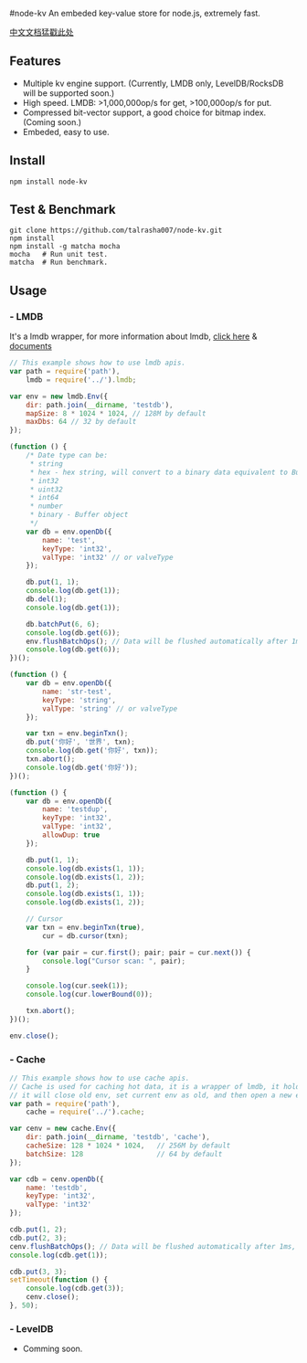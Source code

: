 #node-kv
An embeded key-value store for node.js, extremely fast.

[中文文档猛戳此处](https://github.com/talrasha007/node-kv/blob/master/README.zhcn.md)

## Features
- Multiple kv engine support. (Currently, LMDB only, LevelDB/RocksDB will be supported soon.)
- High speed. LMDB: >1,000,000op/s for get, >100,000op/s for put.
- Compressed bit-vector support, a good choice for bitmap index. (Coming soon.)
- Embeded, easy to use.

## Install
```
npm install node-kv
```

## Test & Benchmark
```
git clone https://github.com/talrasha007/node-kv.git
npm install
npm install -g matcha mocha
mocha   # Run unit test.
matcha  # Run benchmark.
```

## Usage

### - LMDB
It's a lmdb wrapper, for more information about lmdb, [click here](http://symas.com/mdb/) & [documents](http://symas.com/mdb/doc/index.html)
```js
// This example shows how to use lmdb apis.
var path = require('path'),
    lmdb = require('../').lmdb;

var env = new lmdb.Env({
    dir: path.join(__dirname, 'testdb'),
    mapSize: 8 * 1024 * 1024, // 128M by default
    maxDbs: 64 // 32 by default
});

(function () {
    /* Date type can be:
     * string
     * hex - hex string, will convert to a binary data equivalent to Buffer(str, 'hex') for storage.
     * int32
     * uint32
     * int64
     * number
     * binary - Buffer object
     */
    var db = env.openDb({
        name: 'test',
        keyType: 'int32',
        valType: 'int32' // or valveType
    });

    db.put(1, 1);
    console.log(db.get(1));
    db.del(1);
    console.log(db.get(1));

    db.batchPut(6, 6);
    console.log(db.get(6));
    env.flushBatchOps(); // Data will be flushed automatically after 1ms, if you want to query immediately, do this.
    console.log(db.get(6));
})();

(function () {
    var db = env.openDb({
        name: 'str-test',
        keyType: 'string',
        valType: 'string' // or valveType
    });

    var txn = env.beginTxn();
    db.put('你好', '世界', txn);
    console.log(db.get('你好', txn));
    txn.abort();
    console.log(db.get('你好'));
})();

(function () {
    var db = env.openDb({
        name: 'testdup',
        keyType: 'int32',
        valType: 'int32',
        allowDup: true
    });

    db.put(1, 1);
    console.log(db.exists(1, 1));
    console.log(db.exists(1, 2));
    db.put(1, 2);
    console.log(db.exists(1, 1));
    console.log(db.exists(1, 2));

    // Cursor
    var txn = env.beginTxn(true),
        cur = db.cursor(txn);

    for (var pair = cur.first(); pair; pair = cur.next()) {
        console.log("Cursor scan: ", pair);
    }

    console.log(cur.seek(1));
    console.log(cur.lowerBound(0));

    txn.abort();
})();

env.close();
```

### - Cache
```js
// This example shows how to use cache apis.
// Cache is used for caching hot data, it is a wrapper of lmdb, it holds 2 lmdb envs(current & old), when current env is full,
// it will close old env, set current env as old, and then open a new env as current.
var path = require('path'),
    cache = require('../').cache;

var cenv = new cache.Env({
    dir: path.join(__dirname, 'testdb', 'cache'),
    cacheSize: 128 * 1024 * 1024,   // 256M by default
    batchSize: 128                  // 64 by default
});

var cdb = cenv.openDb({
    name: 'testdb',
    keyType: 'int32',
    valType: 'int32'
});

cdb.put(1, 2);
cdb.put(2, 3);
cenv.flushBatchOps(); // Data will be flushed automatically after 1ms, if you want to query immediately, do this.
console.log(cdb.get(1));

cdb.put(3, 3);
setTimeout(function () {
    console.log(cdb.get(3));
    cenv.close();
}, 50);
```

### - LevelDB
  - Comming soon.
